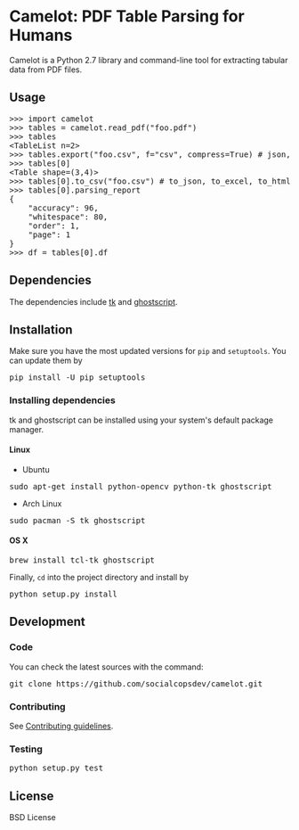 # Camelot: PDF Table Parsing for Humans

Camelot is a Python 2.7 library and command-line tool for extracting tabular data from PDF files.

## Usage

<pre>
>>> import camelot
>>> tables = camelot.read_pdf("foo.pdf")
>>> tables
&lt;TableList n=2&gt;
>>> tables.export("foo.csv", f="csv", compress=True) # json, excel, html
>>> tables[0]
&lt;Table shape=(3,4)&gt;
>>> tables[0].to_csv("foo.csv") # to_json, to_excel, to_html
>>> tables[0].parsing_report
{
    "accuracy": 96,
    "whitespace": 80,
    "order": 1,
    "page": 1
}
>>> df = tables[0].df
</pre>

## Dependencies

The dependencies include [tk](https://wiki.tcl.tk/3743) and [ghostscript](https://www.ghostscript.com/).

## Installation

Make sure you have the most updated versions for `pip` and `setuptools`. You can update them by

<pre>
pip install -U pip setuptools
</pre>

### Installing dependencies

tk and ghostscript can be installed using your system's default package manager.

#### Linux

* Ubuntu

<pre>
sudo apt-get install python-opencv python-tk ghostscript
</pre>

* Arch Linux

<pre>
sudo pacman -S tk ghostscript
</pre>

#### OS X

<pre>
brew install tcl-tk ghostscript
</pre>

Finally, `cd` into the project directory and install by

<pre>
python setup.py install
</pre>

## Development

### Code

You can check the latest sources with the command:

<pre>
git clone https://github.com/socialcopsdev/camelot.git
</pre>

### Contributing

See [Contributing guidelines]().

### Testing

<pre>
python setup.py test
</pre>

## License

BSD License
